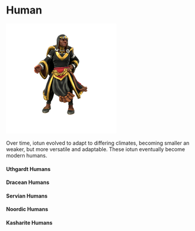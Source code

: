 # Human

![](human.png)

Over time, iotun evolved to adapt to differing climates, becoming smaller an weaker, but more versatile and adaptable. These iotun eventually become modern humans.

#### Uthgardt Humans

#### Dracean Humans

#### Servian Humans

#### Noordic Humans

#### Kasharite Humans